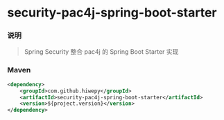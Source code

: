 # security-pac4j-spring-boot-starter

### 说明


 > Spring Security 整合 pac4j 的 Spring Boot Starter 实现


### Maven

``` xml
<dependency>
	<groupId>com.github.hiwepy</groupId>
	<artifactId>security-pac4j-spring-boot-starter</artifactId>
	<version>${project.version}</version>
</dependency>
```
